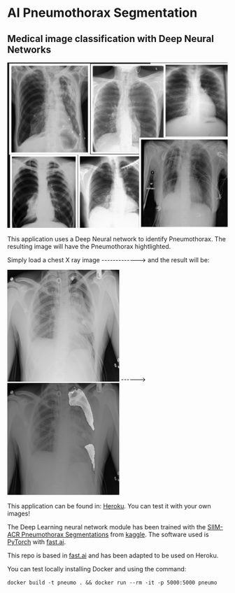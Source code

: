 # AI Pneumothorax Segmentation
##  Medical image classification with Deep Neural Networks

![Thorax X rays coolage](images/collage.jpg)

This application uses a Deep Neural network to identify Pneumothorax. The resulting image will have the 
Pneumothorax hightlighted.

Simply load a chest X ray image           ------------->            and the result will be:

![Thorax X ray](images/115_test_1_.png)     ------>        ![Thorax Segmentation](images/115_segemnt.png)

This application can be found in: [Heroku](https://pneumot.herokuapp.com). You can test it with your own images!

The Deep Learning neural network module has been trained with the 
[SIIM-ACR Pneumothorax Segmentations](https://www.kaggle.com/vbookshelf/pneumothorax-chest-xray-images-and-masks)
from [kaggle](kaggle.com).
The software used is [PyTorch](https://pytorch.org/) with [fast.ai](https://www.fast.ai).

This repo is based in [fast.ai](https://github.com/render-examples/fastai-v3) and has been 
adapted to be used on Heroku.

You can test locally installing Docker and using the command:

```
docker build -t pneumo . && docker run --rm -it -p 5000:5000 pneumo
```



